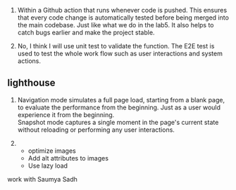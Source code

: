 1. Within a Github action that runs whenever code is pushed. 
This ensures that every code change is automatically tested before being merged into the main codebase. Just
like what we do in the lab5. It also helps to catch bugs earlier and make the project stable.

2. No, I think I will use unit test to validate the function. The E2E test is used to test the whole work
flow such as user interactions and system actions.

## lighthouse
1. Navigation mode simulates a full page load, starting from a blank page,
to evaluate the performance from the beginning. Just as a user would experience it from the beginning.  
Snapshot mode captures a single moment in the page's current state without 
reloading or performing any user interactions.

2. 
   - optimize images
   - Add alt attributes to images
   - Use lazy load

work with Saumya Sadh
